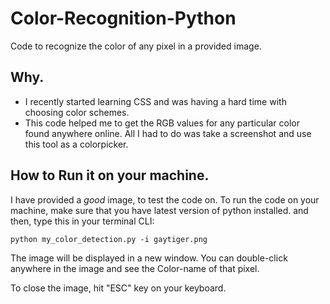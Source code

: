 # Color-Recognition-Python
Code to recognize the color of any pixel in a provided image.

## Why.
- I recently started learning CSS and was having a hard time with choosing color schemes.
- This code helped me to get the RGB values for any particular color found anywhere online. All I had to do was take a screenshot and use this tool as a colorpicker. 

## How to Run it on your machine.
I have provided a *good* image, to test the code on.
To run the code on your machine, make sure that you have latest version of python installed.
and then,
type this in your terminal CLI: 

```
python my_color_detection.py -i gaytiger.png
```

The image will be displayed in a new window. You can double-click anywhere in the image and see the Color-name of that pixel.

To close the image, hit "ESC" key on your keyboard.

